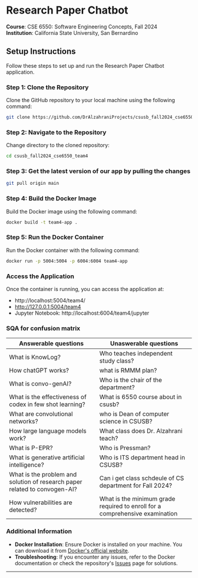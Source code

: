 # Research Paper Chatbot
**Course**: CSE 6550: Software Engineering Concepts, Fall 2024  
**Institution**: California State University, San Bernardino

## Setup Instructions

Follow these steps to set up and run the Research Paper Chatbot application.

### Step 1: Clone the Repository

Clone the GitHub repository to your local machine using the following command:

```bash
git clone https://github.com/DrAlzahraniProjects/csusb_fall2024_cse6550_team4.git
```

### Step 2: Navigate to the Repository

Change directory to the cloned repository:

```bash
cd csusb_fall2024_cse6550_team4
```
### Step 3: Get the latest version of our app by pulling the changes

```bash
git pull origin main
```
### Step 4: Build the Docker Image

Build the Docker image using the following command:

```bash
docker build -t team4-app .
```

### Step 5: Run the Docker Container

Run the Docker container with the following command:

```bash
docker run -p 5004:5004 -p 6004:6004 team4-app
```

### Access the Application

Once the container is running, you can access the application at:

- http://localhost:5004/team4/
- http://127.0.0.1:5004/team4
- Jupyter Notebook: http://localhost:6004/team4/jupyter
### SQA for confusion matrix

| **Answerable questions**                   |  **Unaswerable questions**                                                    |
|-------------------------------------       |-------------------------------------------------------------------------------|
| What is KnowLog?                           | Who teaches independent study class?                                                            |
| How chatGPT works?                       | what is RMMM plan?                                           | 
| What is convo-genAI?                | Who is the chair of the department?                                           |
| What is the effectiveness of codex in few shot learning?               | What is 6550 course about in csusb?                                     |
| What are convolutional networks?      | who is Dean of computer science in CSUSB?                                          |
| How large language models work?                | What class does Dr. Alzahrani teach?                                                              |
| What is P-EPR?                         | Who is Pressman?                                          |
| What is generative artificial intelligence?  | Who is ITS department head in CSUSB?                      |
| What is the problem and solution of research paper related to convogen-AI?             | Can i get class schdeule of CS department for Fall 2024? |
| How vulnerabilities are detected?   | What is the minimum grade required to enroll for a comprehensive examination |


### Additional Information

- **Docker Installation**: Ensure Docker is installed on your machine. You can download it from [Docker's official website](https://www.docker.com/products/docker-desktop).
- **Troubleshooting**: If you encounter any issues, refer to the Docker documentation or check the repository's [Issues](https://github.com/DrAlzahraniProjects/csusb_fall2024_cse6550_team4/issues) page for solutions.

---
